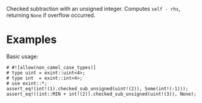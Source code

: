 Checked subtraction with an unsigned integer. Computes `self - rhs`,
returning `None` if overflow occurred.

# Examples

Basic usage:

```
# #![allow(non_camel_case_types)]
# type uint = exint::uint<4>;
# type int  = exint::int<4>;
# use exint::*;
assert_eq!(int!(1).checked_sub_unsigned(uint!(2)), Some(int!(-1)));
assert_eq!((int::MIN + int!(2)).checked_sub_unsigned(uint!(3)), None);
```
